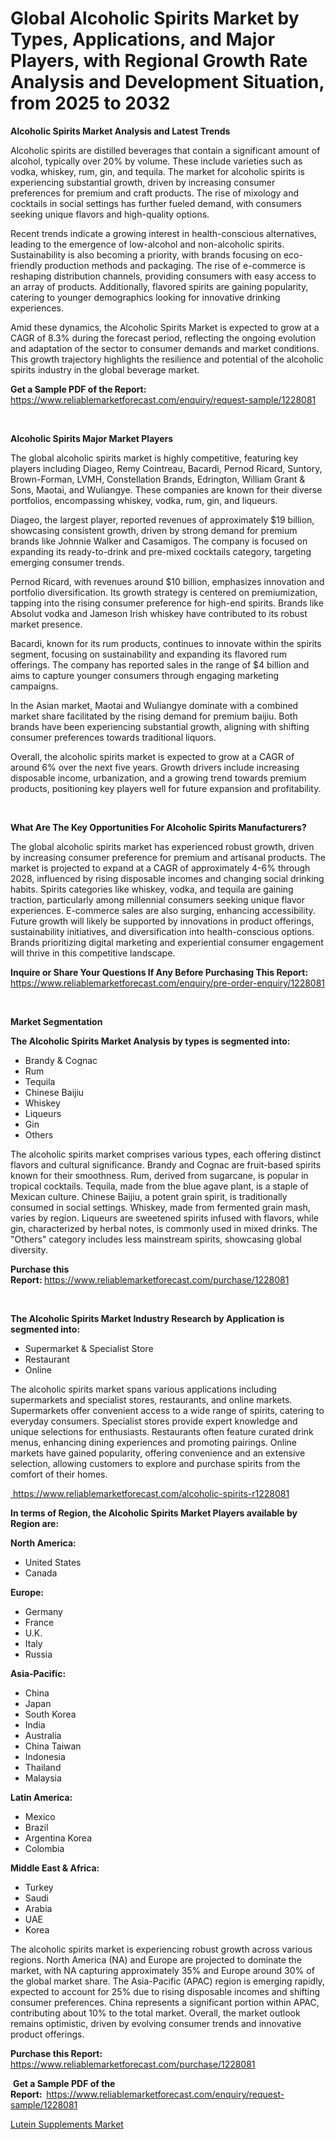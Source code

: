 <p><h1>Global Alcoholic Spirits Market by Types, Applications, and Major Players, with Regional Growth Rate Analysis and Development Situation, from 2025 to 2032</h1></p><p><strong>Alcoholic Spirits Market Analysis and Latest Trends</strong></p>
<p><p>Alcoholic spirits are distilled beverages that contain a significant amount of alcohol, typically over 20% by volume. These include varieties such as vodka, whiskey, rum, gin, and tequila. The market for alcoholic spirits is experiencing substantial growth, driven by increasing consumer preferences for premium and craft products. The rise of mixology and cocktails in social settings has further fueled demand, with consumers seeking unique flavors and high-quality options.</p><p>Recent trends indicate a growing interest in health-conscious alternatives, leading to the emergence of low-alcohol and non-alcoholic spirits. Sustainability is also becoming a priority, with brands focusing on eco-friendly production methods and packaging. The rise of e-commerce is reshaping distribution channels, providing consumers with easy access to an array of products. Additionally, flavored spirits are gaining popularity, catering to younger demographics looking for innovative drinking experiences.</p><p>Amid these dynamics, the Alcoholic Spirits Market is expected to grow at a CAGR of 8.3% during the forecast period, reflecting the ongoing evolution and adaptation of the sector to consumer demands and market conditions. This growth trajectory highlights the resilience and potential of the alcoholic spirits industry in the global beverage market.</p></p>
<p><strong>Get a Sample PDF of the Report:&nbsp;</strong> <a href="https://www.reliablemarketforecast.com/enquiry/request-sample/1228081?utm_campaign=1899&utm_medium=2&utm_source=Github&utm_content=ia&utm_term=14022025&utm_id=alcoholic-spirits">https://www.reliablemarketforecast.com/enquiry/request-sample/1228081</a></p>
<p>&nbsp;</p>
<p><strong>Alcoholic Spirits Major Market Players</strong></p>
<p><p>The global alcoholic spirits market is highly competitive, featuring key players including Diageo, Remy Cointreau, Bacardi, Pernod Ricard, Suntory, Brown-Forman, LVMH, Constellation Brands, Edrington, William Grant & Sons, Maotai, and Wuliangye. These companies are known for their diverse portfolios, encompassing whiskey, vodka, rum, gin, and liqueurs.</p><p>Diageo, the largest player, reported revenues of approximately $19 billion, showcasing consistent growth, driven by strong demand for premium brands like Johnnie Walker and Casamigos. The company is focused on expanding its ready-to-drink and pre-mixed cocktails category, targeting emerging consumer trends.</p><p>Pernod Ricard, with revenues around $10 billion, emphasizes innovation and portfolio diversification. Its growth strategy is centered on premiumization, tapping into the rising consumer preference for high-end spirits. Brands like Absolut vodka and Jameson Irish whiskey have contributed to its robust market presence.</p><p>Bacardi, known for its rum products, continues to innovate within the spirits segment, focusing on sustainability and expanding its flavored rum offerings. The company has reported sales in the range of $4 billion and aims to capture younger consumers through engaging marketing campaigns.</p><p>In the Asian market, Maotai and Wuliangye dominate with a combined market share facilitated by the rising demand for premium baijiu. Both brands have been experiencing substantial growth, aligning with shifting consumer preferences towards traditional liquors.</p><p>Overall, the alcoholic spirits market is expected to grow at a CAGR of around 6% over the next five years. Growth drivers include increasing disposable income, urbanization, and a growing trend towards premium products, positioning key players well for future expansion and profitability.</p></p>
<p>&nbsp;</p>
<p><strong>What Are The Key Opportunities For Alcoholic Spirits Manufacturers?</strong></p>
<p><p>The global alcoholic spirits market has experienced robust growth, driven by increasing consumer preference for premium and artisanal products. The market is projected to expand at a CAGR of approximately 4-6% through 2028, influenced by rising disposable incomes and changing social drinking habits. Spirits categories like whiskey, vodka, and tequila are gaining traction, particularly among millennial consumers seeking unique flavor experiences. E-commerce sales are also surging, enhancing accessibility. Future growth will likely be supported by innovations in product offerings, sustainability initiatives, and diversification into health-conscious options. Brands prioritizing digital marketing and experiential consumer engagement will thrive in this competitive landscape.</p></p>
<p><strong>Inquire or Share Your Questions If Any Before Purchasing This Report:</strong> <a href="https://www.reliablemarketforecast.com/enquiry/pre-order-enquiry/1228081?utm_campaign=1899&utm_medium=2&utm_source=Github&utm_content=ia&utm_term=14022025&utm_id=alcoholic-spirits">https://www.reliablemarketforecast.com/enquiry/pre-order-enquiry/1228081</a></p>
<p>&nbsp;</p>
<p><strong>Market Segmentation</strong></p>
<p><strong>The Alcoholic Spirits Market Analysis by types is segmented into:</strong></p>
<p><ul><li>Brandy & Cognac</li><li>Rum</li><li>Tequila</li><li>Chinese Baijiu</li><li>Whiskey</li><li>Liqueurs</li><li>Gin</li><li>Others</li></ul></p>
<p><p>The alcoholic spirits market comprises various types, each offering distinct flavors and cultural significance. Brandy and Cognac are fruit-based spirits known for their smoothness. Rum, derived from sugarcane, is popular in tropical cocktails. Tequila, made from the blue agave plant, is a staple of Mexican culture. Chinese Baijiu, a potent grain spirit, is traditionally consumed in social settings. Whiskey, made from fermented grain mash, varies by region. Liqueurs are sweetened spirits infused with flavors, while gin, characterized by herbal notes, is commonly used in mixed drinks. The "Others" category includes less mainstream spirits, showcasing global diversity.</p></p>
<p><strong>Purchase this Report:&nbsp;</strong><a href="https://www.reliablemarketforecast.com/purchase/1228081?utm_campaign=1899&utm_medium=2&utm_source=Github&utm_content=ia&utm_term=14022025&utm_id=alcoholic-spirits">https://www.reliablemarketforecast.com/purchase/1228081</a></p>
<p>&nbsp;</p>
<p><strong>The Alcoholic Spirits Market Industry Research by Application is segmented into:</strong></p>
<p><ul><li>Supermarket & Specialist Store</li><li>Restaurant</li><li>Online</li></ul></p>
<p><p>The alcoholic spirits market spans various applications including supermarkets and specialist stores, restaurants, and online markets. Supermarkets offer convenient access to a wide range of spirits, catering to everyday consumers. Specialist stores provide expert knowledge and unique selections for enthusiasts. Restaurants often feature curated drink menus, enhancing dining experiences and promoting pairings. Online markets have gained popularity, offering convenience and an extensive selection, allowing customers to explore and purchase spirits from the comfort of their homes.</p></p>
<p><a href="https://www.reliablemarketforecast.com/alcoholic-spirits-r1228081?utm_campaign=1899&utm_medium=2&utm_source=Github&utm_content=ia&utm_term=14022025&utm_id=alcoholic-spirits">&nbsp;https://www.reliablemarketforecast.com/alcoholic-spirits-r1228081</a></p>
<p><strong>In terms of Region, the Alcoholic Spirits Market Players available by Region are:</strong></p>
<p>
    <p> <strong> North America: </strong>
        <ul>
            <li>United States</li>
            <li>Canada</li>
        </ul>
        </p> 
    <p> <strong> Europe: </strong>
        <ul>
            <li>Germany</li>
            <li>France</li>
            <li>U.K.</li>
            <li>Italy</li>
            <li>Russia</li>
        </ul>
        </p> 
    <p> <strong> Asia-Pacific: </strong>
        <ul>
            <li>China</li>
            <li>Japan</li>
            <li>South Korea</li>
            <li>India</li>
            <li>Australia</li>
            <li>China Taiwan</li>
            <li>Indonesia</li>
            <li>Thailand</li>
            <li>Malaysia</li>
        </ul>
        </p> 
    <p> <strong> Latin America: </strong>
        <ul>
            <li>Mexico</li>
            <li>Brazil</li>
            <li>Argentina Korea</li>
            <li>Colombia</li>
        </ul>
        </p> 
    <p> <strong> Middle East & Africa: </strong>
        <ul>
            <li>Turkey</li>
            <li>Saudi</li>
            <li>Arabia</li>
            <li>UAE</li>
            <li>Korea</li>
        </ul>
    </p>
    </p>
<p><p>The alcoholic spirits market is experiencing robust growth across various regions. North America (NA) and Europe are projected to dominate the market, with NA capturing approximately 35% and Europe around 30% of the global market share. The Asia-Pacific (APAC) region is emerging rapidly, expected to account for 25% due to rising disposable incomes and shifting consumer preferences. China represents a significant portion within APAC, contributing about 10% to the total market. Overall, the market outlook remains optimistic, driven by evolving consumer trends and innovative product offerings.</p></p>
<p><strong>Purchase this Report: </strong><a href="https://www.reliablemarketforecast.com/purchase/1228081?utm_campaign=1899&utm_medium=2&utm_source=Github&utm_content=ia&utm_term=14022025&utm_id=alcoholic-spirits">https://www.reliablemarketforecast.com/purchase/1228081</a></p>
<p>&nbsp;<strong>Get a Sample PDF of the Report:&nbsp;&nbsp;</strong><a href="https://www.reliablemarketforecast.com/enquiry/request-sample/1228081?utm_campaign=1899&utm_medium=2&utm_source=Github&utm_content=ia&utm_term=14022025&utm_id=alcoholic-spirits">https://www.reliablemarketforecast.com/enquiry/request-sample/1228081</a></p>
<p><strong></strong></p>
<p><p><a href="https://github.com/YashRP12/Market-Research-Report-List-7/blob/main/lutein-supplements-market.md?utm_campaign=1899&utm_medium=2&utm_source=Github&utm_content=ia&utm_term=14022025&utm_id=alcoholic-spirits">Lutein Supplements Market</a></p></p>